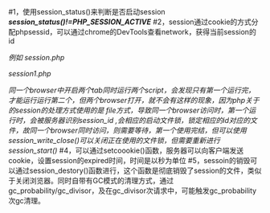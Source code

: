 #1，使用session_status()来判断是否启动session
***session_status()!=PHP_SESSION_ACTIVE***
#2，session通过cookie的方式分配phpsessid，可以通过chrome的DevTools查看network，获得当前session的id

*例如*
*session.php*
<?php 
  session_start();
  sleep(5);
  var_dump($_SESSION);
 ?>
 *session1.php*
 <?php 
  session_start();
  var_dump($_SESSION);
 ?>
 *同一个browser中开启两个tab同时运行两个script，会发现只有第一个运行完，才能运行运行第二个，但两个browser打开，就不会有这样的现象，因为php关于的session的处理方式使用的是
 file方式，导致同一个browser访问时，第一个运行时，会被服务器识别session_id ,会相应的启动文件锁，锁定相应的id对应的文件，故同一个browser同时访问，则需要等待，第一个使用完结，但可以使用session_write_close()可以关闭正在使用的文件锁，但需要重新进行session_start()*
#4，可以通过setcoookie()函数，服务器可以向客户端发送cookie，设置session的expired时间，时间是以秒为单位
#5，sessoin的销毁可以通过session_destory()函数进行，这个函数是彻底销毁了session的文件，类似于关闭浏览器。同时自带有GC模式的清理方式，通过gc_probability/gc_divisor，及在gc_divisor次请求中，可能触发gc_probability次gc清理。